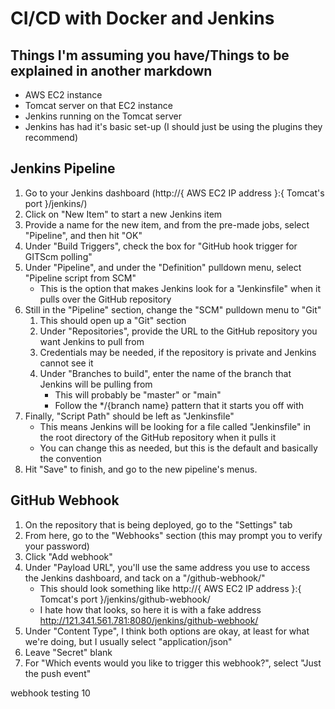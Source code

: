 # CI/CD with Docker and Jenkins
## Things I'm assuming you have/Things to be explained in another markdown
- AWS EC2 instance
- Tomcat server on that EC2 instance
- Jenkins running on the Tomcat server
- Jenkins has had it's basic set-up (I should just be using the plugins they recommend)

## Jenkins Pipeline
1. Go to your Jenkins dashboard (http://{ AWS EC2 IP address }:{ Tomcat's port }/jenkins/)
2. Click on "New Item" to start a new Jenkins item
3. Provide a name for the new item, and from the pre-made jobs, select "Pipeline", and then hit "OK"
4. Under "Build Triggers", check the box for "GitHub hook trigger for GITScm polling"
5. Under "Pipeline", and under the "Definition" pulldown menu, select "Pipeline script from SCM"
    - This is the option that makes Jenkins look for a "Jenkinsfile" when it pulls over the GitHub repository
6. Still in the "Pipeline" section, change the "SCM" pulldown menu to "Git"
    1. This should open up a "Git" section
    2. Under "Repositories", provide the URL to the GitHub repository you want Jenkins to pull from
    3. Credentials may be needed, if the repository is private and Jenkins cannot see it
    4. Under "Branches to build", enter the name of the branch that Jenkins will be pulling from
        - This will probably be "master" or "main"
        - Follow the */{branch name} pattern that it starts you off with
7. Finally, "Script Path" should be left as "Jenkinsfile"
    - This means Jenkins will be looking for a file called "Jenkinsfile" in the root directory of the GitHub repository when it pulls it
    - You can change this as needed, but this is the default and basically the convention
8. Hit "Save" to finish, and go to the new pipeline's menus.

## GitHub Webhook
1. On the repository that is being deployed, go to the "Settings" tab
2. From here, go to the "Webhooks" section (this may prompt you to verify your password)
3. Click "Add webhook"
4. Under "Payload URL", you'll use the same address you use to access the Jenkins dashboard, and tack on a "/github-webhook/"
    - This should look something like http://{ AWS EC2 IP address }:{ Tomcat's port }/jenkins/github-webhook/
    - I hate how that looks, so here it is with a fake address http://121.341.561.781:8080/jenkins/github-webhook/
5. Under "Content Type", I think both options are okay, at least for what we're doing, but I usually select "application/json"
6. Leave "Secret" blank
7. For "Which events would you like to trigger this webhook?", select "Just the push event"

webhook testing 10